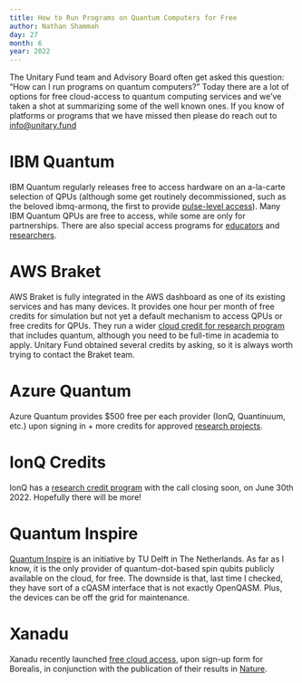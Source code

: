 ```yaml
---
title: How to Run Programs on Quantum Computers for Free
author: Nathan Shammah
day: 27
month: 6
year: 2022
---
```


The Unitary Fund team and Advisory Board often get asked this question: “How can I run programs on quantum computers?”
Today there are a lot of options for free cloud-access to quantum computing services and we’ve taken a shot at summarizing some of the well known ones. If you know of platforms or programs that we have missed then please do reach out to info@unitary.fund


# IBM Quantum
IBM Quantum regularly releases free to access hardware on an a-la-carte selection of QPUs (although some get routinely decommissioned, such as the beloved ibmq-armonq, the first to provide [pulse-level access](https://www.youtube.com/watch?v=CcB6nRQNB7Y)). Many IBM Quantum QPUs are free to access, while some are only for partnerships.
There are also special access programs for [educators](https://quantum-computing.ibm.com/programs/educators) and [researchers](https://quantum-computing.ibm.com/programs/researchers).

# AWS Braket
AWS Braket is fully integrated in the AWS dashboard as one of its existing services and has many devices. It provides one hour per month of free credits for simulation but not yet a default mechanism to access QPUs or free credits for QPUs. They run a wider [cloud credit for research program](https://aws.amazon.com/government-education/research-and-technical-computing/cloud-credit-for-research/) that includes quantum, although you need to be full-time in academia to apply. Unitary Fund obtained several credits by asking, so it is always worth trying to contact the Braket team.

# Azure Quantum
Azure Quantum provides $500 free per each provider (IonQ, Quantinuum, etc.) upon signing in + more credits for approved [research projects](https://docs.microsoft.com/en-us/azure/quantum/credits-faq).

# IonQ Credits
IonQ has a [research credit program](https://ionq.com/programs/research-credits) with the call closing soon, on June 30th 2022. Hopefully there will be more!

# Quantum Inspire
[Quantum Inspire](https://www.quantum-inspire.com/) is an initiative by TU Delft in The Netherlands. As far as I know, it is the only provider of quantum-dot-based spin qubits publicly available on the cloud, for free. The downside is that, last time I checked, they have sort of a cQASM interface that is not exactly OpenQASM. Plus, the devices can be off the grid for maintenance.

# Xanadu
Xanadu recently launched [free cloud access](https://platform.xanadu.ai/auth/realms/platform/protocol/openid-connect/registrations?client_id=public&redirect_uri=https%3A%2F%2Fcloud.xanadu.ai%2Flogin&response_type=code), upon sign-up form for Borealis, in conjunction with the publication of their results in [Nature](https://www.nature.com/articles/s41586-022-04725-x).